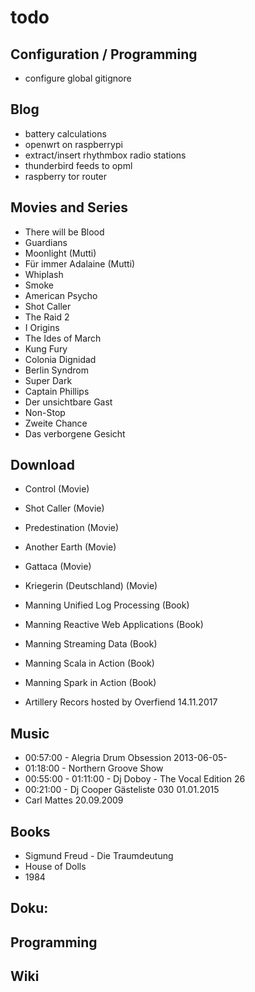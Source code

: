 # todo

## Configuration / Programming

* configure global gitignore

## Blog

* battery calculations
* openwrt on raspberrypi
* extract/insert rhythmbox radio stations
* thunderbird feeds to opml
* raspberry tor router

## Movies and Series

* There will be Blood
* Guardians
* Moonlight (Mutti)
* Für immer Adalaine (Mutti)
* Whiplash
* Smoke
* American Psycho
* Shot Caller
* The Raid 2
* I Origins
* The Ides of March
* Kung Fury
* Colonia Dignidad
* Berlin Syndrom
* Super Dark
* Captain Phillips
* Der unsichtbare Gast
* Non-Stop
* Zweite Chance
* Das verborgene Gesicht

## Download

* Control (Movie)
* Shot Caller (Movie)
* Predestination (Movie)
* Another Earth (Movie)
* Gattaca (Movie)
* Kriegerin (Deutschland) (Movie)

* Manning Unified Log Processing (Book)
* Manning Reactive Web Applications (Book)
* Manning Streaming Data (Book)
* Manning Scala in Action (Book)
* Manning Spark in Action (Book)

* Artillery Recors hosted by Overfiend 14.11.2017

## Music

* 00:57:00 - Alegria Drum Obsession 2013-06-05-
* 01:18:00 - Northern Groove Show
* 00:55:00 - 01:11:00 - Dj Doboy - The Vocal Edition 26
* 00:21:00 - Dj Cooper  Gästeliste 030 01.01.2015
* Carl Mattes 20.09.2009

## Books

* Sigmund Freud - Die Traumdeutung
* House of Dolls
* 1984

## Doku:

## Programming

## Wiki
